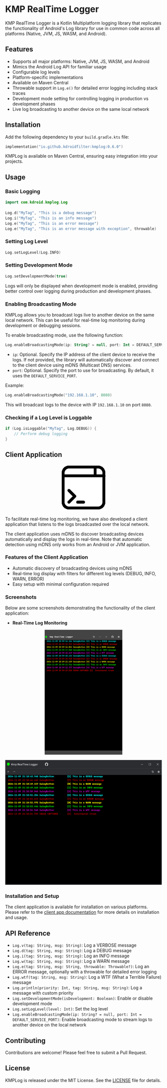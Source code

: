 # KMP RealTime Logger

KMP RealTime Logger is a Kotlin Multiplatform logging library that replicates the functionality of Android's Log library for use in common code across all platforms (Native, JVM, JS, WASM, and Android).

## Features

- Supports all major platforms: Native, JVM, JS, WASM, and Android
- Mimics the Android Log API for familiar usage
- Configurable log levels
- Platform-specific implementations
- Available on Maven Central
- Throwable support in `Log.e()` for detailed error logging including stack traces
- Development mode setting for controlling logging in production vs development phases
- Live log broadcasting to another device on the same local network

## Installation

Add the following dependency to your `build.gradle.kts` file:

```kotlin
implementation("io.github.kdroidfilter:kmplog:0.6.0")
```

KMPLog is available on Maven Central, ensuring easy integration into your projects.

## Usage

### Basic Logging

```kotlin
import com.kdroid.kmplog.Log

Log.d("MyTag", "This is a debug message")
Log.i("MyTag", "This is an info message")
Log.e("MyTag", "This is an error message")
Log.e("MyTag", "This is an error message with exception", throwable)
```

### Setting Log Level

```kotlin
Log.setLogLevel(Log.INFO)
```

### Setting Development Mode

```kotlin
Log.setDevelopmentMode(true)
```

Logs will only be displayed when development mode is enabled, providing better control over logging during production and development phases.

### Enabling Broadcasting Mode

KMPLog allows you to broadcast logs live to another device on the same local network. This can be useful for real-time log monitoring during development or debugging sessions.

To enable broadcasting mode, use the following function:

```kotlin
Log.enableBroadcastingMode(ip: String? = null, port: Int = DEFAULT_SERVICE_PORT)
```

- `ip`: Optional. Specify the IP address of the client device to receive the logs. If not provided, the library will automatically discover and connect to the client device using mDNS (Multicast DNS) services.
- `port`: Optional. Specify the port to use for broadcasting. By default, it uses the `DEFAULT_SERVICE_PORT`.

Example:

```kotlin
Log.enableBroadcastingMode("192.168.1.10", 8080)
```

This will broadcast logs to the device with IP `192.168.1.10` on port `8080`.

### Checking if a Log Level is Loggable

```kotlin
if (Log.isLoggable("MyTag", Log.DEBUG)) {
    // Perform debug logging
}
```

## Client Application

<p align="center">
    <img src="assets/icon.png" alt="Android 1" height="150">
</p>

To facilitate real-time log monitoring, we have also developed a client application that listens to the logs broadcasted over the local network.

The client application uses mDNS to discover broadcasting devices automatically and display the logs in real-time. Note that automatic detection using mDNS only works from an Android or JVM application.

### Features of the Client Application

- Automatic discovery of broadcasting devices using mDNS
- Real-time log display with filters for different log levels (DEBUG, INFO, WARN, ERROR)
- Easy setup with minimal configuration required

### Screenshots

Below are some screenshots demonstrating the functionality of the client application:

- **Real-Time Log Monitoring**

<p align="center">
    <img src="assets/android_01.png" alt="Android 1" height="400">
</p>

<p align="center">
  <img src="assets/desktop_01.png" alt="Desktop 1" height="400">
</p>

### Installation and Setup

The client application is available for installation on various platforms. Please refer to the [client app documentation](path/to/client_app_documentation) for more details on installation and usage.

## API Reference

- `Log.v(tag: String, msg: String)`: Log a VERBOSE message
- `Log.d(tag: String, msg: String)`: Log a DEBUG message
- `Log.i(tag: String, msg: String)`: Log an INFO message
- `Log.w(tag: String, msg: String)`: Log a WARN message
- `Log.e(tag: String, msg: String, throwable: Throwable?)`: Log an ERROR message, optionally with a throwable for detailed error logging
- `Log.wtf(tag: String, msg: String)`: Log a WTF (What a Terrible Failure) message
- `Log.println(priority: Int, tag: String, msg: String)`: Log a message with custom priority
- `Log.setDevelopmentMode(isDevelopment: Boolean)`: Enable or disable development mode
- `Log.setLogLevel(level: Int)`: Set the log level
- `Log.enableBroadcastingMode(ip: String? = null, port: Int = DEFAULT_SERVICE_PORT)`: Enable broadcasting mode to stream logs to another device on the local network

## Contributing

Contributions are welcome! Please feel free to submit a Pull Request.

## License

KMPLog is released under the MIT License. See the [LICENSE](LICENSE) file for details.

